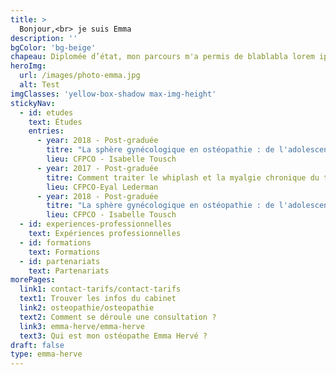 ```yaml
---
title: >
  Bonjour,<br> je suis Emma
description: ''
bgColor: 'bg-beige'
chapeau: Diplomée d’état, mon parcours m'a permis de blablabla lorem ipsum sit dolor amet.
heroImg:
  url: /images/photo-emma.jpg
  alt: Test
imgClasses: 'yellow-box-shadow max-img-height'
stickyNav:
  - id: etudes
    text: Études
    entries:
      - year: 2018 - Post-graduée
        titre: "La sphère gynécologique en ostéopathie : de l'adolescente à la femme ménopausée"
        lieu: CFPCO - Isabelle Tousch
      - year: 2017 - Post-graduée
        titre: Comment traiter le whiplash et la myalgie chronique du trapèze ?
        lieu: CFPCO-Eyal Lederman
      - year: 2018 - Post-graduée
        titre: "La sphère gynécologique en ostéopathie : de l'adolescente à la femme ménopausée"
        lieu: CFPCO - Isabelle Tousch
  - id: experiences-professionnelles
    text: Expériences professionnelles
  - id: formations
    text: Formations
  - id: partenariats
    text: Partenariats
morePages:
  link1: contact-tarifs/contact-tarifs
  text1: Trouver les infos du cabinet
  link2: osteopathie/osteopathie
  text2: Comment se déroule une consultation ?
  link3: emma-herve/emma-herve
  text3: Qui est mon ostéopathe Emma Hervé ?
draft: false
type: emma-herve
---
```

